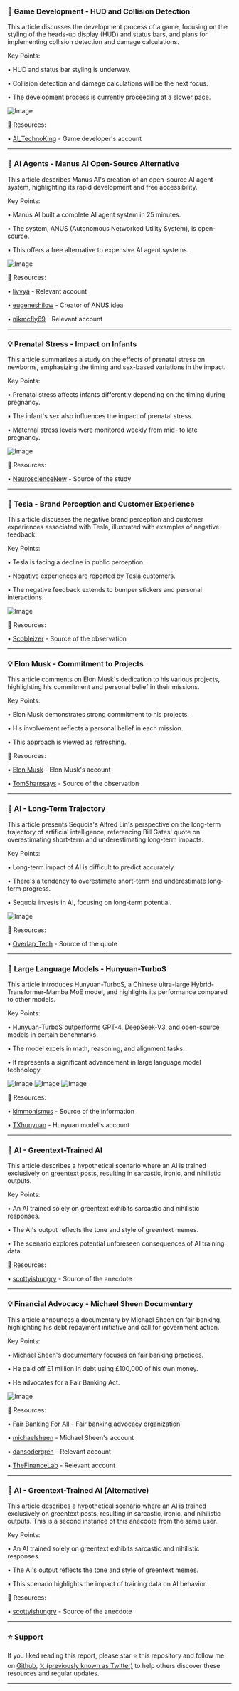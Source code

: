 ### 🤖 Game Development - HUD and Collision Detection

This article discusses the development process of a game, focusing on the styling of the heads-up display (HUD) and status bars, and plans for implementing collision detection and damage calculations.

Key Points:

• HUD and status bar styling is underway.

• Collision detection and damage calculations will be the next focus.

• The development process is currently proceeding at a slower pace.


![Image](https://pbs.twimg.com/ext_tw_video_thumb/1899221913412464640/pu/img/1Zd86gZMSHV4c7Q5.jpg)

🔗 Resources:

• [AI_TechnoKing](https://x.com/AI_TechnoKing) - Game developer's account


---
### 🚀 AI Agents - Manus AI Open-Source Alternative

This article describes Manus AI's creation of an open-source AI agent system, highlighting its rapid development and free accessibility.

Key Points:

• Manus AI built a complete AI agent system in 25 minutes.

• The system, ANUS (Autonomous Networked Utility System), is open-source.

• This offers a free alternative to expensive AI agent systems.


![Image](https://pbs.twimg.com/media/GlntmmmWoAAxuQP?format=jpg&name=small)

🔗 Resources:

• [livvya](https://x.com/livvya) - Relevant account

• [eugeneshilow](https://x.com/eugeneshilow) - Creator of ANUS idea

• [nikmcfly69](https://x.com/nikmcfly69) - Relevant account


---
### 💡 Prenatal Stress - Impact on Infants

This article summarizes a study on the effects of prenatal stress on newborns, emphasizing the timing and sex-based variations in the impact.

Key Points:

• Prenatal stress affects infants differently depending on the timing during pregnancy.

• The infant's sex also influences the impact of prenatal stress.

• Maternal stress levels were monitored weekly from mid- to late pregnancy.



![Image](https://pbs.twimg.com/media/GltjrbxWQAE2dJa?format=jpg&name=small)

🔗 Resources:

• [NeuroscienceNew](https://x.com/NeuroscienceNew) - Source of the study


---
### 🤖 Tesla - Brand Perception and Customer Experience

This article discusses the negative brand perception and customer experiences associated with Tesla, illustrated with examples of negative feedback.

Key Points:

• Tesla is facing a decline in public perception.

• Negative experiences are reported by Tesla customers.

• The negative feedback extends to bumper stickers and personal interactions.



![Image](https://pbs.twimg.com/media/GltSMGnWgAAci5l?format=jpg&name=small)

🔗 Resources:

• [Scobleizer](https://x.com/Scobleizer) - Source of the observation


---
### 💡 Elon Musk - Commitment to Projects

This article comments on Elon Musk's dedication to his various projects, highlighting his commitment and personal belief in their missions.

Key Points:

• Elon Musk demonstrates strong commitment to his projects.

• His involvement reflects a personal belief in each mission.

• This approach is viewed as refreshing.


🔗 Resources:

• [Elon Musk](https://x.com/elonmusk) - Elon Musk's account

• [TomSharpsays](https://x.com/TomSharpsays) - Source of the observation


---
### 🤖 AI - Long-Term Trajectory

This article presents Sequoia's Alfred Lin's perspective on the long-term trajectory of artificial intelligence, referencing Bill Gates' quote on overestimating short-term and underestimating long-term impacts.

Key Points:

•  Long-term impact of AI is difficult to predict accurately.

•  There's a tendency to overestimate short-term and underestimate long-term progress.

•  Sequoia invests in AI, focusing on long-term potential.



![Image](https://pbs.twimg.com/ext_tw_video_thumb/1899211274074144768/pu/img/Bkpx7P8PExli0f2q.jpg)

🔗 Resources:

• [Overlap_Tech](https://x.com/Overlap_Tech) - Source of the quote


---
### 🤖 Large Language Models - Hunyuan-TurboS

This article introduces Hunyuan-TurboS, a Chinese ultra-large Hybrid-Transformer-Mamba MoE model, and highlights its performance compared to other models.

Key Points:

• Hunyuan-TurboS outperforms GPT-4, DeepSeek-V3, and open-source models in certain benchmarks.

• The model excels in math, reasoning, and alignment tasks.

• It represents a significant advancement in large language model technology.


![Image](https://pbs.twimg.com/media/GlsCtO3WgAA8ZhT?format=jpg&name=small)
![Image](https://pbs.twimg.com/media/Glr6fmFaoAAGhlx?format=jpg&name=240x240)
![Image](https://pbs.twimg.com/media/Glr6gw_bIAAS73V?format=png&name=240x240)

🔗 Resources:

• [kimmonismus](https://x.com/kimmonismus) - Source of the information

• [TXhunyuan](https://x.com/TXhunyuan) - Hunyuan model's account


---
### 🤖 AI - Greentext-Trained AI

This article describes a hypothetical scenario where an AI is trained exclusively on greentext posts, resulting in sarcastic, ironic, and nihilistic outputs.


Key Points:

• An AI trained solely on greentext exhibits sarcastic and nihilistic responses.

• The AI's output reflects the tone and style of greentext memes.

• The scenario explores potential unforeseen consequences of AI training data.



🔗 Resources:

• [scottyishungry](https://x.com/scottyishungry) - Source of the anecdote


---
### 💡 Financial Advocacy - Michael Sheen Documentary

This article announces a documentary by Michael Sheen on fair banking, highlighting his debt repayment initiative and call for government action.

Key Points:

• Michael Sheen's documentary focuses on fair banking practices.

• He paid off £1 million in debt using £100,000 of his own money.

• He advocates for a Fair Banking Act.


![Image](https://pbs.twimg.com/media/Gls3zdKWAAAgsGC?format=jpg&name=small)

🔗 Resources:

• [Fair Banking For All](https://fairbankingforall.org) - Fair banking advocacy organization

• [michaelsheen](https://x.com/michaelsheen) - Michael Sheen's account

• [dansodergren](https://x.com/dansodergren) - Relevant account

• [TheFinanceLab](https://x.com/TheFinanceLab) - Relevant account


---
### 🤖 AI - Greentext-Trained AI (Alternative)

This article describes a hypothetical scenario where an AI is trained exclusively on greentext posts, resulting in sarcastic, ironic, and nihilistic outputs. This is a second instance of this anecdote from the same user.


Key Points:

• An AI trained solely on greentext exhibits sarcastic and nihilistic responses.

• The AI's output reflects the tone and style of greentext memes.

•  This scenario highlights the impact of training data on AI behavior.



🔗 Resources:

• [scottyishungry](https://x.com/scottyishungry) - Source of the anecdote


---

### ⭐️ Support

If you liked reading this report, please star ⭐️ this repository and follow me on [Github](https://github.com/Drix10), [𝕏 (previously known as Twitter)](https://x.com/DRIX_10_) to help others discover these resources and regular updates.

---